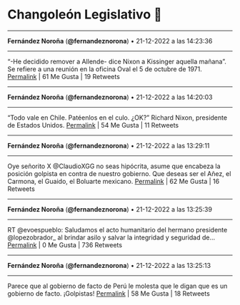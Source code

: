 # Changoleón Legislativo 🙈
*****
**Fernández Noroña** (**@fernandeznorona**) • 21-12-2022 a las 14:23:36
*****
“-He decidido remover a Allende- dice Nixon a Kissinger aquella mañana”. Se refiere a una reunión en la oficina Oval el 5 de octubre de 1971.
[Permalink](https://twitter.com/fernandeznorona/status/1605690475838468097) | 61 Me Gusta | 19 Retweets
*****
**Fernández Noroña** (**@fernandeznorona**) • 21-12-2022 a las 14:20:03
*****
“Todo vale en Chile. Patéenlos en el culo. ¿OK?” Richard Nixon, presidente de Estados Unidos.
[Permalink](https://twitter.com/fernandeznorona/status/1605689582720208896) | 54 Me Gusta | 11 Retweets
*****
**Fernández Noroña** (**@fernandeznorona**) • 21-12-2022 a las 13:29:11
*****
Oye señorito X @ClaudioXGG no seas hipócrita, asume que encabeza la posición golpista en contra de nuestro gobierno. Que deseas ser el Añez, el Carmona, el Guaido, el Boluarte mexicano.
[Permalink](https://twitter.com/fernandeznorona/status/1605676783637913602) | 62 Me Gusta | 16 Retweets
*****
**Fernández Noroña** (**@fernandeznorona**) • 21-12-2022 a las 13:25:39
*****
RT @evoespueblo: Saludamos el acto humanitario del hermano presidente @lopezobrador_ al brindar asilo y salvar la integridad y seguridad de…
[Permalink](https://twitter.com/fernandeznorona/status/1605675892214226964) | 0 Me Gusta | 736 Retweets
*****
**Fernández Noroña** (**@fernandeznorona**) • 21-12-2022 a las 13:25:13
*****
Parece que al gobierno de facto de Perú le molesta que le digan que es un gobierno de facto. ¡Golpistas!
[Permalink](https://twitter.com/fernandeznorona/status/1605675781975183360) | 58 Me Gusta | 18 Retweets